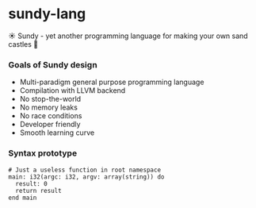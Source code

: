 # sundy-lang
☀️ Sundy - yet another programming language for making your own sand castles 👑

### Goals of Sundy design

* Multi-paradigm general purpose programming language
* Compilation with LLVM backend
* No stop-the-world
* No memory leaks
* No race conditions
* Developer friendly
* Smooth learning curve

### Syntax prototype

```
# Just a useless function in root namespace
main: i32(argc: i32, argv: array(string)) do
  result: 0
  return result
end main

```
